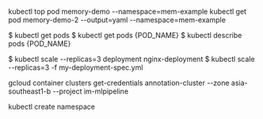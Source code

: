 kubectl top pod memory-demo --namespace=mem-example
kubectl get pod memory-demo-2 --output=yaml --namespace=mem-example

  $ kubectl get pods
  $ kubectl get pods {POD_NAME}
  $ kubectl describe pods {POD_NAME}
  
  $ kubectl scale --replicas=3 deployment nginx-deployment
  $ kubectl scale --replicas=3 -f my-deployment-spec.yml
  
  gcloud container clusters get-credentials annotation-cluster --zone asia-southeast1-b --project im-mlpipeline
  
  kubectl create namespace <namespace name>

